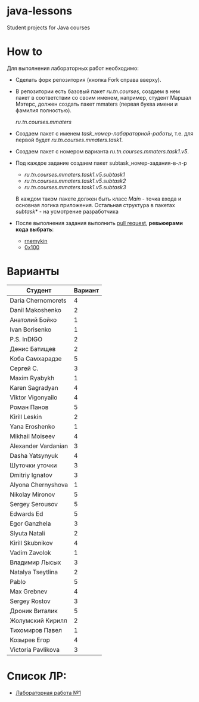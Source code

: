 # java-lessons
Student projects for Java courses

# How to

Для выполнения лабораторных работ необходимо:
- Сделать форк репозитория (кнопка Fork справа вверху).
- В репозитории есть базовый пакет *ru.tn.courses*, создаем в нем пакет в соответствии со своим именем,
например, студент Маршал Мэтерс, должен создать пакет mmaters (первая буква имени и фамилия полностью).

    *ru.tn.courses.mmaters*

- Создаем пакет c именем *task_номер-лабараторной-работы*, т.е. для первой будет
*ru.tn.courses.mmaters.task1*.
- Cоздаем пакет с номером варианта
*ru.tn.courses.mmaters.task1.v5*.
- Под каждое задание создаем пакет subtask_номер-задания-в-л-р
    - *ru.tn.courses.mmaters.task1.v5.subtask1*
    - *ru.tn.courses.mmaters.task1.v5.subtask2*
    - *ru.tn.courses.mmaters.task1.v5.subtask3*

    В каждом таком пакете должен быть класс *Main* - точка входа и основная логика приложения.
Остальная структура в пакетах *subtask** - на усмотрение разработчика
- После выполнения задания выполнить [pull request](https://github.com/0x100/java-lessons/compare), **ревьюерами кода выбрать**:
    - [rnemykin](https://github.com/rnemykin)
    - [0x100](https://github.com/0x100)

# Варианты
| Студент | Вариант |
| ------ | ------ |
| Daria Chernomorets  | 4 |
| Danil Makoshenko    | 2 |
| Анатолий Бойко      | 1 |
| Ivan Borisenko      | 1 |
| P.S. InDIGO         | 2 |
| Денис Батищев       | 2 |
| Коба Самхарадзе     | 5 |
| Сергей С.           | 3 |
| Maxim Ryabykh       | 1 |
| Karen Sagradyan     | 4 |
| Viktor Vigonyailo   | 4 |
| Роман Панов         | 5 |
| Kirill Leskin       | 2 |
| Yana Eroshenko      | 1 |
| Mikhail Moiseev     | 4 |
| Alexander Vardanian | 3 |
| Dasha Yatsynyuk     | 4 |
| Шуточки уточки      | 3 |
| Dmitriy Ignatov     | 3 |
| Alyona Chernyshova  | 1 |
| Nikolay Mironov     | 5 |
| Sergey Serousov     | 5 |
| Edwards Ed          | 5 |
| Egor Ganzhela       | 3 |
| Slyuta Natali       | 2 |
| Kirill Skubnikov    | 4 |
| Vadim Zavolok       | 1 |
| Владимир Лысых      | 3 |
| Natalya Tseytlina   | 2 |
| Pablo               | 5 |
| Max Grebnev         | 4 |
| Sergey Rostov       | 3 |
| Дроник Виталик      | 5 |
| Жолумский Кирилл    | 2 |
| Тихомиров Павел     | 1 |
| Козырев Егор        | 4 |
| Victoria Pavlikova  | 3 |




# Список ЛР:
- [Лабораторная работа №1](https://github.com/0x100/java-lessons/wiki/task1)
